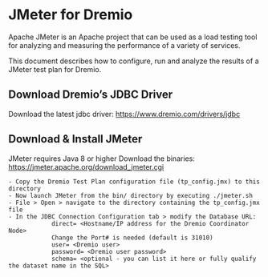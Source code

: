 # JMeter for Dremio

Apache JMeter is an Apache project that can be used as a load testing tool for analyzing and measuring the performance of a variety of services.

This document describes how to configure, run and analyze the results of a JMeter test plan for Dremio.

## Download Dremio’s JDBC Driver
Download the latest jdbc driver: https://www.dremio.com/drivers/jdbc

## Download & Install JMeter
JMeter requires Java 8 or higher
Download the binaries: https://jmeter.apache.org/download_jmeter.cgi
```- Extract the binaries to a directory
- Copy the Dremio Test Plan configuration file (tp_config.jmx) to this directory
- Now launch JMeter from the bin/ directory by executing ./jmeter.sh
- File > Open > navigate to the directory containing the tp_config.jmx file
- In the JDBC Connection Configuration tab > modify the Database URL: 
            direct= <Hostname/IP address for the Dremio Coordinator Node>
            Change the Port# is needed (default is 31010)
            user= <Dremio user>
            password= <Dremio user password>
            schema= <optional - you can list it here or fully qualify the dataset name in the SQL>
```





